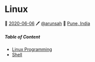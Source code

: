 # Linux
📅 [2020-06-06](https://arunsah.github.io/meta/changelog#2020-06-06) 🖊️ [@arunsah](https://github.com/arunsah) 🧭 [Pune, India](https://en.wikipedia.org/wiki/Hinjawadi)

##### Table of Content
- [Linux Programming](https://arunsah.github.io/linux/prog)
- [Shell](https://arunsah.github.io/linux/shell)
